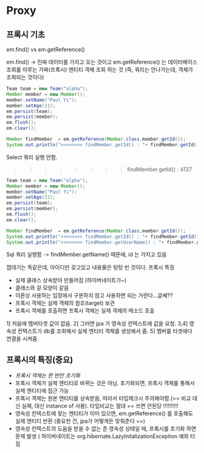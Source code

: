 # Proxy 
## 프록시 기초
em.find() vs em.getReference()

em.find() -> 진짜 데이터를 가지고 오는 것이고 em.getReference() 는 데이터베이스 조회를 미루는 가짜(프록시) 엔티티 객체 조회 하는 것 (즉, 쿼리는 안나가는데, 객체가 조회되는 것이다)

```java
Team team = new Team("alpha");
Member member = new Member();
member.setName("Paul Yi");
member.setAge(31);
em.persist(team);
em.persist(member);
em.flush();
em.clear();

Member findMember  = em.getReference(Member.class,member.getId());
System.out.println(">>>>>>>> findMember.getId() : "+ findMember.getId());

```


Select 쿼리 실행 안함.
>>>>>>>> findMember.getId() : 4137

```java
Team team = new Team("alpha");
Member member = new Member();
member.setName("Paul Yi");
member.setAge(31);
em.persist(team);
em.persist(member);
em.flush();
em.clear();

Member findMember  = em.getReference(Member.class,member.getId());
System.out.println(">>>>>>>> findMember.getId() : "+ findMember.getId());
System.out.println(">>>>>>>> findMember.getUserName() : "+ findMember.getName());
```

Sql 쿼리 실행함 -> findMember.getName() 때문에, id 는 가지고 있음

껍데기는 똑같은데, 아이디만 갖고있고 내용물은 텅텅 빈 것이다.
프록시 특징
* 실제 클래스 상속받아 만들어짐 (하이버네이트가~)
* 클래스와 겉 모양이 같음
* 이론상 사용하는 입장에서 구분하지 않고 사용하면 되는 거란다…글쎄??
* 프록시 객체는 실제 객체의 참조(target) 보관
* 프록시 객체를 호출하면 프록시 객체는 실제 객체의 메소드 호출




1] 처음에 멤버타겟 값이 없음. 
2] 그러면 jpa 가 영속성 컨텍스트에 값을 요청.
3,4] 영속성 컨텍스트가 db를 조회해서 실제 엔티티 객체를 생성해서 줌.
5] 멤버를 타겟에다 연결을 시켜줌

## 프록시의 특징(중요)
* *프록시 객체는 한 번만 초기화*
* 프록시 객체가 실제 엔티티로 바뀌는 것은 아님. 초기화되면, 프록시 객체를 통해서 실제 엔티티에 접근 가능
* 프록시 객체는 원본 엔티티를 상속받음, 따라서 타입체크시 주의해야함.(== 비교 대신 실패, 대신 instance of 사용). 타입비교는 절대 == 쓰면 안된당 !!!!!!!!!!
* 영속성 컨텍스트에 찾는 엔티티가 이미 있으면, em.getReference() 를 호출해도 실제 엔티티 반환 (중요한 건, jpa가 어떻게든 맞춰준다 ==) 
* 영속성 컨텍스트의 도움을 받을 수 없는 준 영속성 상태일 때, 프록시를 초기화 하면 문제 발생 ( 하이버네이트는 org.hibernate.LazyInitalizationException 예외 터짐


